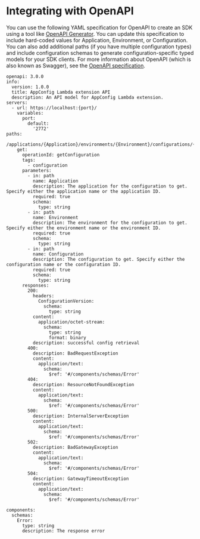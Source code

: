 # Integrating with OpenAPI<a name="appconfig-integration-lambda-extensions-OpenAPI"></a>

You can use the following YAML specification for OpenAPI to create an SDK using a tool like [OpenAPI Generator](https://github.com/OpenAPITools/openapi-generator)\. You can update this specification to include hard\-coded values for Application, Environment, or Configuration\. You can also add additional paths \(if you have multiple configuration types\) and include configuration schemas to generate configuration\-specific typed models for your SDK clients\. For more information about OpenAPI \(which is also known as Swagger\), see the [OpenAPI specification](https://swagger.io/specification/)\.

```
openapi: 3.0.0
info:
  version: 1.0.0
  title: AppConfig Lambda extension API
  description: An API model for AppConfig Lambda extension. 
servers:
  - url: https://localhost:{port}/
    variables:
      port:
        default:
          '2772'
paths:
  /applications/{Application}/environments/{Environment}/configurations/{Configuration}:
    get:
      operationId: getConfiguration
      tags:
        - configuration
      parameters:
        - in: path
          name: Application
          description: The application for the configuration to get. Specify either the application name or the application ID.
          required: true
          schema:
            type: string
        - in: path
          name: Environment
          description: The environment for the configuration to get. Specify either the environment name or the environment ID.
          required: true
          schema:
            type: string
        - in: path
          name: Configuration
          description: The configuration to get. Specify either the configuration name or the configuration ID.
          required: true
          schema:
            type: string
      responses:
        200:
          headers:
            ConfigurationVersion:
              schema:
                type: string
          content:
            application/octet-stream:
              schema:
                type: string
                format: binary
          description: successful config retrieval
        400:
          description: BadRequestException
          content:
            application/text:
              schema:
                $ref: '#/components/schemas/Error'
        404:
          description: ResourceNotFoundException
          content:
            application/text:
              schema:
                $ref: '#/components/schemas/Error'
        500:
          description: InternalServerException
          content:
            application/text:
              schema:
                $ref: '#/components/schemas/Error'
        502:
          description: BadGatewayException
          content:
            application/text:
              schema:
                $ref: '#/components/schemas/Error'
        504:
          description: GatewayTimeoutException
          content:
            application/text:
              schema:
                $ref: '#/components/schemas/Error'

components:
  schemas:
    Error:
      type: string
      description: The response error
```